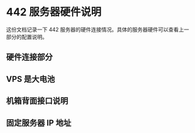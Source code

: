 # 442 服务器硬件说明

这份文档记录一下 442 服务器的硬件连接情况。具体的服务器硬件可以查看上一部分的配置说明。

## 硬件连接部分

## VPS 是大电池

## 机箱背面接口说明

## 固定服务器 IP 地址
